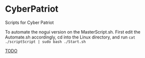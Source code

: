 # CyberPatriot
Scripts for Cyber Patriot

To automate the nogui version on the MasterScript.sh. First edit the Automate.sh accordingly, cd into the Linux directory, and run `cat ./scriptScript | sudo bash ./Start.sh`

[TODO](/TODO.md)
